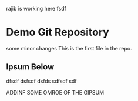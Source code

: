rajib is working here
fsdf
# Demo Git Repository
some minor changes
This is the first file in the repo.

## Ipsum Below
dfsdf
dsfsdf
dsfds sdfsdf sdf



ADDINF SOME OMROE OF THE GIPSUM